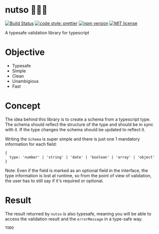 # nutso 🦸🏼‍♂️

[![Build Status](https://travis-ci.com/sowdri/nutso.svg?branch=master)](https://travis-ci.com/sowdri/nutso)
[![code style: prettier](https://img.shields.io/badge/code_style-prettier-ff69b4.svg)](https://github.com/prettier/prettier)
[![npm version](http://img.shields.io/npm/v/nutso.svg?style=flat)](https://npmjs.org/package/nutso "View this project on npm")
[![MIT license](http://img.shields.io/badge/license-MIT-brightgreen.svg)](http://opensource.org/licenses/MIT)

A typesafe validation library for typescript

# Objective

- Typesafe
- Simple
- Clean
- Unambigious
- Fast

# Concept

The idea behind this library is to create a schema from a typescript type. The schema should reflect the structure of the type and should be in sync with it. If the type changes the schema should be updated to reflect it.

Writing the `Schema` is super simple and there is just one 1 mandatory information for each field:

```
{
  type: 'number' | 'string' | 'date' | 'boolean' | 'array' | 'object'
}
```

Note: Even if the field is marked as an optional field in the interface, the type information is lost at runtime, so from the point of view of validation, the user has to still say if it's required or optional.

# Result

The result returned by `nutso` is also typesafe, meaning you will be able to access the validation result and the `errorMessage` in a type-safe way.

```
TODO
```
